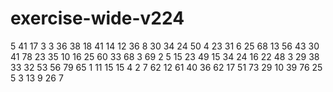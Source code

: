 # exercise-wide-v224
5
41
17
3
3
36
38
18
41
14
12
36
8
30
34
24
50
4
23
31
6
25
68
13
56
43
30
41
78
23
35
10
16
25
60
33
68
3
69
2
5
15
23
49
15
34
24
16
22
48
3
29
38
33
32
53
56
79
65
1
11
15
15
4
2
7
62
12
61
40
36
62
17
51
73
29
10
39
76
25
5
3
13
9
26
7
